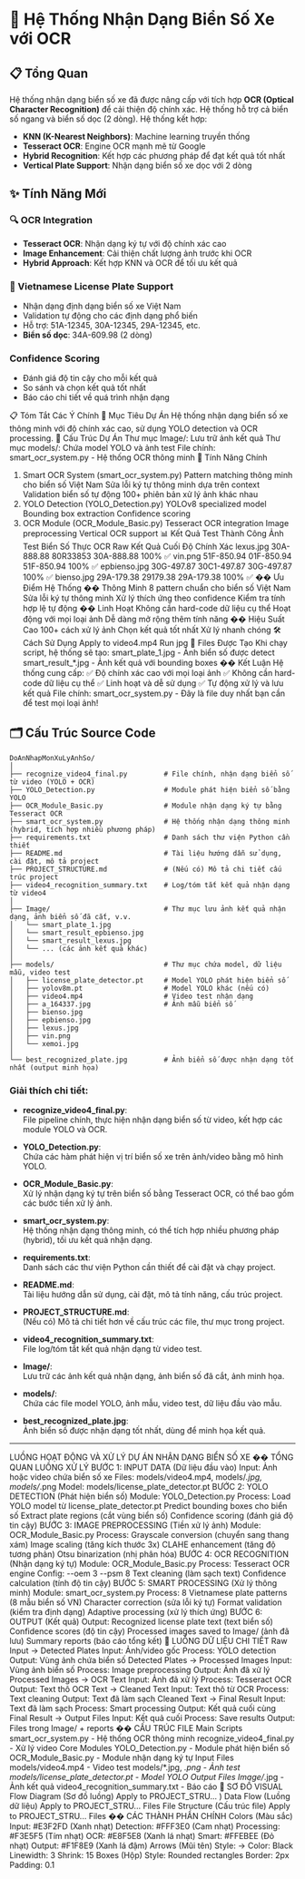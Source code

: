 # 🚗 Hệ Thống Nhận Dạng Biển Số Xe với OCR

## 📋 Tổng Quan

Hệ thống nhận dạng biển số xe đã được nâng cấp với tích hợp **OCR (Optical Character Recognition)** để cải thiện độ chính xác. Hệ thống hỗ trợ cả biển số ngang và biển số dọc (2 dòng). Hệ thống kết hợp:

- **KNN (K-Nearest Neighbors)**: Machine learning truyền thống
- **Tesseract OCR**: Engine OCR mạnh mẽ từ Google
- **Hybrid Recognition**: Kết hợp các phương pháp để đạt kết quả tốt nhất
- **Vertical Plate Support**: Nhận dạng biển số xe dọc với 2 dòng

## ✨ Tính Năng Mới

### 🔍 OCR Integration
- **Tesseract OCR**: Nhận dạng ký tự với độ chính xác cao
- **Image Enhancement**: Cải thiện chất lượng ảnh trước khi OCR
- **Hybrid Approach**: Kết hợp KNN và OCR để tối ưu kết quả

### 🎯 Vietnamese License Plate Support
- Nhận dạng định dạng biển số xe Việt Nam
- Validation tự động cho các định dạng phổ biến
- Hỗ trợ: 51A-12345, 30A-12345, 29A-12345, etc.
- **Biển số dọc**: 34A-609.98 (2 dòng)

### Confidence Scoring
- Đánh giá độ tin cậy cho mỗi kết quả
- So sánh và chọn kết quả tốt nhất
- Báo cáo chi tiết về quá trình nhận dạng

📋 Tóm Tắt Các Ý Chính
🎯 Mục Tiêu Dự Án
Hệ thống nhận dạng biển số xe thông minh với độ chính xác cao, sử dụng YOLO detection và OCR processing.
📁 Cấu Trúc Dự Án
Thư mục Image/: Lưu trữ ảnh kết quả
Thư mục models/: Chứa model YOLO và ảnh test
File chính: smart_ocr_system.py - Hệ thống OCR thông minh
🧠 Tính Năng Chính
1. Smart OCR System (smart_ocr_system.py)
Pattern matching thông minh cho biển số Việt Nam
Sửa lỗi ký tự thông minh dựa trên context
Validation biển số tự động
100+ phiên bản xử lý ảnh khác nhau
2. YOLO Detection (YOLO_Detection.py)
YOLOv8 specialized model
Bounding box extraction
Confidence scoring
3. OCR Module (OCR_Module_Basic.py)
Tesseract OCR integration
Image preprocessing
Vertical OCR support
📊 Kết Quả Test Thành Công
Ảnh Test	Biển Số Thực	OCR Raw	Kết Quả Cuối	Độ Chính Xác
lexus.jpg	30A-888.88	80R33853	30A-888.88	100% ✅
vin.png	51F-850.94	01F-850.94	51F-850.94	100% ✅
epbienso.jpg	30G-497.87	30C1-497.87	30G-497.87	100% ✅
bienso.jpg	29A-179.38	29179.38	29A-179.38	100% ✅
�� Ưu Điểm Hệ Thống
�� Thông Minh
8 pattern chuẩn cho biển số Việt Nam
Sửa lỗi ký tự thông minh
Xử lý thích ứng theo confidence
Kiểm tra tính hợp lệ tự động
�� Linh Hoạt
Không cần hard-code dữ liệu cụ thể
Hoạt động với mọi loại ảnh
Dễ dàng mở rộng thêm tính năng
�� Hiệu Suất Cao
100+ cách xử lý ảnh
Chọn kết quả tốt nhất
Xử lý nhanh chóng
🛠️ Cách Sử Dụng
Apply to video4.mp4
Run
jpg
📁 Files Được Tạo
Khi chạy script, hệ thống sẽ tạo:
smart_plate_1.jpg - Ảnh biển số được detect
smart_result_*.jpg - Ảnh kết quả với bounding boxes
�� Kết Luận
Hệ thống cung cấp:
✅ Độ chính xác cao với mọi loại ảnh
✅ Không cần hard-code dữ liệu cụ thể
✅ Linh hoạt và dễ sử dụng
✅ Tự động xử lý và lưu kết quả
File chính: smart_ocr_system.py - Đây là file duy nhất bạn cần để test mọi loại ảnh!
## 🗂️ Cấu Trúc Source Code

```
DoAnNhapMonXuLyAnhSo/
│
├── recognize_video4_final.py         # File chính, nhận dạng biển số từ video (YOLO + OCR)
├── YOLO_Detection.py                 # Module phát hiện biển số bằng YOLO
├── OCR_Module_Basic.py               # Module nhận dạng ký tự bằng Tesseract OCR
├── smart_ocr_system.py               # Hệ thống nhận dạng thông minh (hybrid, tích hợp nhiều phương pháp)
├── requirements.txt                  # Danh sách thư viện Python cần thiết
├── README.md                         # Tài liệu hướng dẫn sử dụng, cài đặt, mô tả project
├── PROJECT_STRUCTURE.md              # (Nếu có) Mô tả chi tiết cấu trúc project
├── video4_recognition_summary.txt    # Log/tóm tắt kết quả nhận dạng từ video4
│
├── Image/                            # Thư mục lưu ảnh kết quả nhận dạng, ảnh biển số đã cắt, v.v.
│   └── smart_plate_1.jpg
│   └── smart_result_epbienso.jpg
│   └── smart_result_lexus.jpg
│   └── ... (các ảnh kết quả khác)
│
├── models/                           # Thư mục chứa model, dữ liệu mẫu, video test
│   ├── license_plate_detector.pt     # Model YOLO phát hiện biển số
│   ├── yolov8m.pt                    # Model YOLO khác (nếu có)
│   ├── video4.mp4                    # Video test nhận dạng
│   ├── a_164337.jpg                  # Ảnh mẫu biển số
│   ├── bienso.jpg
│   ├── epbienso.jpg
│   ├── lexus.jpg
│   ├── vin.png
│   └── xemoi.jpg
│
└── best_recognized_plate.jpg         # Ảnh biển số được nhận dạng tốt nhất (output minh họa)
```

### **Giải thích chi tiết:**

- **recognize_video4_final.py**:  
  File pipeline chính, thực hiện nhận dạng biển số từ video, kết hợp các module YOLO và OCR.

- **YOLO_Detection.py**:  
  Chứa các hàm phát hiện vị trí biển số xe trên ảnh/video bằng mô hình YOLO.

- **OCR_Module_Basic.py**:  
  Xử lý nhận dạng ký tự trên biển số bằng Tesseract OCR, có thể bao gồm các bước tiền xử lý ảnh.

- **smart_ocr_system.py**:  
  Hệ thống nhận dạng thông minh, có thể tích hợp nhiều phương pháp (hybrid), tối ưu kết quả nhận dạng.

- **requirements.txt**:  
  Danh sách các thư viện Python cần thiết để cài đặt và chạy project.

- **README.md**:  
  Tài liệu hướng dẫn sử dụng, cài đặt, mô tả tính năng, cấu trúc project.

- **PROJECT_STRUCTURE.md**:  
  (Nếu có) Mô tả chi tiết hơn về cấu trúc các file, thư mục trong project.

- **video4_recognition_summary.txt**:  
  File log/tóm tắt kết quả nhận dạng từ video test.

- **Image/**:  
  Lưu trữ các ảnh kết quả nhận dạng, ảnh biển số đã cắt, ảnh minh họa.

- **models/**:  
  Chứa các file model YOLO, ảnh mẫu, video test, dữ liệu đầu vào mẫu.

- **best_recognized_plate.jpg**:  
  Ảnh biển số được nhận dạng tốt nhất, dùng để minh họa kết quả.

--- 





LUỒNG HOẠT ĐỘNG VÀ XỬ LÝ DỰ ÁN NHẬN DẠNG BIỂN SỐ XE
�� TỔNG QUAN LUỒNG XỬ LÝ
BƯỚC 1: INPUT DATA (Dữ liệu đầu vào)
Input: Ảnh hoặc video chứa biển số xe
Files: models/video4.mp4, models/*.jpg, models/*.png
Model: models/license_plate_detector.pt
BƯỚC 2: YOLO DETECTION (Phát hiện biển số)
Module: YOLO_Detection.py
Process:
Load YOLO model từ license_plate_detector.pt
Predict bounding boxes cho biển số
Extract plate regions (cắt vùng biển số)
Confidence scoring (đánh giá độ tin cậy)
BƯỚC 3: IMAGE PREPROCESSING (Tiền xử lý ảnh)
Module: OCR_Module_Basic.py
Process:
Grayscale conversion (chuyển sang thang xám)
Image scaling (tăng kích thước 3x)
CLAHE enhancement (tăng độ tương phản)
Otsu binarization (nhị phân hóa)
BƯỚC 4: OCR RECOGNITION (Nhận dạng ký tự)
Module: OCR_Module_Basic.py
Process:
Tesseract OCR engine
Config: --oem 3 --psm 8
Text cleaning (làm sạch text)
Confidence calculation (tính độ tin cậy)
BƯỚC 5: SMART PROCESSING (Xử lý thông minh)
Module: smart_ocr_system.py
Process:
8 Vietnamese plate patterns (8 mẫu biển số VN)
Character correction (sửa lỗi ký tự)
Format validation (kiểm tra định dạng)
Adaptive processing (xử lý thích ứng)
BƯỚC 6: OUTPUT (Kết quả)
Output:
Recognized license plate text (text biển số)
Confidence scores (độ tin cậy)
Processed images saved to Image/ (ảnh đã lưu)
Summary reports (báo cáo tổng kết)
🔄 LUỒNG DỮ LIỆU CHI TIẾT
Raw Input → Detected Plates
Input: Ảnh/video gốc
Process: YOLO detection
Output: Vùng ảnh chứa biển số
Detected Plates → Processed Images
Input: Vùng ảnh biển số
Process: Image preprocessing
Output: Ảnh đã xử lý
Processed Images → OCR Text
Input: Ảnh đã xử lý
Process: Tesseract OCR
Output: Text thô
OCR Text → Cleaned Text
Input: Text thô từ OCR
Process: Text cleaning
Output: Text đã làm sạch
Cleaned Text → Final Result
Input: Text đã làm sạch
Process: Smart processing
Output: Kết quả cuối cùng
Final Result → Output Files
Input: Kết quả cuối
Process: Save results
Output: Files trong Image/ + reports
�� CẤU TRÚC FILE
Main Scripts
smart_ocr_system.py - Hệ thống OCR thông minh
recognize_video4_final.py - Xử lý video
Core Modules
YOLO_Detection.py - Module phát hiện biển số
OCR_Module_Basic.py - Module nhận dạng ký tự
Input Files
models/video4.mp4 - Video test
models/*.jpg, *.png - Ảnh test
models/license_plate_detector.pt - Model YOLO
Output Files
Image/*.jpg - Ảnh kết quả
video4_recognition_summary.txt - Báo cáo
🎨 SƠ ĐỒ VISUAL
Flow Diagram (Sơ đồ luồng)
Apply to PROJECT_STRU...
)
Data Flow (Luồng dữ liệu)
Apply to PROJECT_STRU...
Files
File Structure (Cấu trúc file)
Apply to PROJECT_STRU...
Files
�� CÁC THÀNH PHẦN CHÍNH
Colors (Màu sắc)
Input: #E3F2FD (Xanh nhạt)
Detection: #FFF3E0 (Cam nhạt)
Processing: #F3E5F5 (Tím nhạt)
OCR: #E8F5E8 (Xanh lá nhạt)
Smart: #FFEBEE (Đỏ nhạt)
Output: #F1F8E9 (Xanh lá đậm)
Arrows (Mũi tên)
Style: ->
Color: Black
Linewidth: 3
Shrink: 15
Boxes (Hộp)
Style: Rounded rectangles
Border: 2px
Padding: 0.1